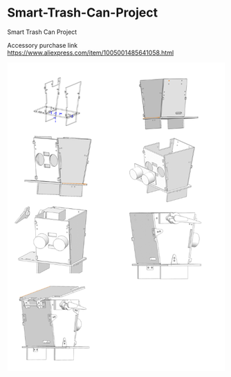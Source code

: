 # Smart-Trash-Can-Project
Smart Trash Can Project


Accessory purchase link
https://www.aliexpress.com/item/1005001485641058.html

![avatar](/智能垃圾桶拼装图纸.jpg)

